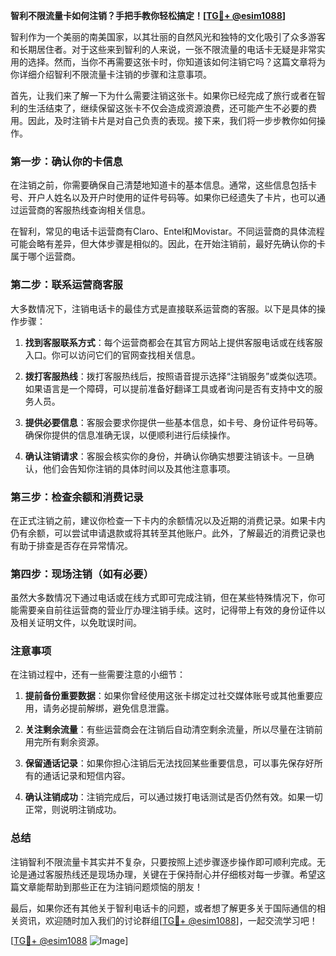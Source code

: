 **智利不限流量卡如何注销？手把手教你轻松搞定！[[TG💪+ @esim1088](https://t.me/s/esim1088)]**

智利作为一个美丽的南美国家，以其壮丽的自然风光和独特的文化吸引了众多游客和长期居住者。对于这些来到智利的人来说，一张不限流量的电话卡无疑是非常实用的选择。然而，当你不再需要这张卡时，你知道该如何注销它吗？这篇文章将为你详细介绍智利不限流量卡注销的步骤和注意事项。

首先，让我们来了解一下为什么需要注销这张卡。如果你已经完成了旅行或者在智利的生活结束了，继续保留这张卡不仅会造成资源浪费，还可能产生不必要的费用。因此，及时注销卡片是对自己负责的表现。接下来，我们将一步步教你如何操作。

### 第一步：确认你的卡信息

在注销之前，你需要确保自己清楚地知道卡的基本信息。通常，这些信息包括卡号、开户人姓名以及开户时使用的证件号码等。如果你已经遗失了卡片，也可以通过运营商的客服热线查询相关信息。

在智利，常见的电话卡运营商有Claro、Entel和Movistar。不同运营商的具体流程可能会略有差异，但大体步骤是相似的。因此，在开始注销前，最好先确认你的卡属于哪个运营商。

### 第二步：联系运营商客服

大多数情况下，注销电话卡的最佳方式是直接联系运营商的客服。以下是具体的操作步骤：

1. **找到客服联系方式**：每个运营商都会在其官方网站上提供客服电话或在线客服入口。你可以访问它们的官网查找相关信息。
   
2. **拨打客服热线**：拨打客服热线后，按照语音提示选择“注销服务”或类似选项。如果语言是一个障碍，可以提前准备好翻译工具或者询问是否有支持中文的服务人员。

3. **提供必要信息**：客服会要求你提供一些基本信息，如卡号、身份证件号码等。确保你提供的信息准确无误，以便顺利进行后续操作。

4. **确认注销请求**：客服会核实你的身份，并确认你确实想要注销该卡。一旦确认，他们会告知你注销的具体时间以及其他注意事项。

### 第三步：检查余额和消费记录

在正式注销之前，建议你检查一下卡内的余额情况以及近期的消费记录。如果卡内仍有余额，可以尝试申请退款或将其转至其他账户。此外，了解最近的消费记录也有助于排查是否存在异常情况。

### 第四步：现场注销（如有必要）

虽然大多数情况下通过电话或在线方式即可完成注销，但在某些特殊情况下，你可能需要亲自前往运营商的营业厅办理注销手续。这时，记得带上有效的身份证件以及相关证明文件，以免耽误时间。

### 注意事项

在注销过程中，还有一些需要注意的小细节：

1. **提前备份重要数据**：如果你曾经使用这张卡绑定过社交媒体账号或其他重要应用，请务必提前解绑，避免信息泄露。

2. **关注剩余流量**：有些运营商会在注销后自动清空剩余流量，所以尽量在注销前用完所有剩余资源。

3. **保留通话记录**：如果你担心注销后无法找回某些重要信息，可以事先保存好所有的通话记录和短信内容。

4. **确认注销成功**：注销完成后，可以通过拨打电话测试是否仍然有效。如果一切正常，则说明注销成功。

### 总结

注销智利不限流量卡其实并不复杂，只要按照上述步骤逐步操作即可顺利完成。无论是通过客服热线还是现场办理，关键在于保持耐心并仔细核对每一步骤。希望这篇文章能帮助到那些正在为注销问题烦恼的朋友！

最后，如果你还有其他关于智利电话卡的问题，或者想了解更多关于国际通信的相关资讯，欢迎随时加入我们的讨论群组[[TG💪+ @esim1088](https://t.me/s/esim1088)]，一起交流学习吧！

[[TG💪+ @esim1088](https://t.me/s/esim1088) ![Image](https://i.postimg.cc/4NQfJmqS/Snipaste-2025-05-13-00-14-12.png)]